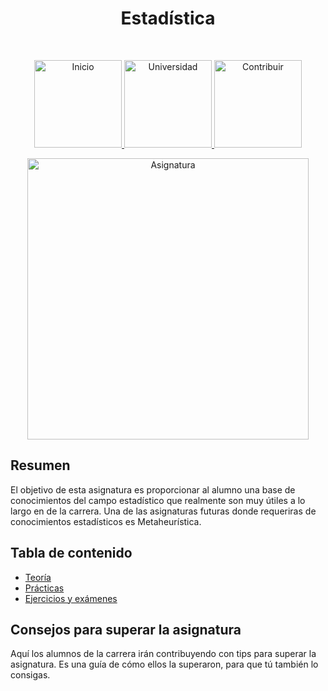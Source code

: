 <h1 align="center"> Estadística </h1> <br>
<p align="center">
          <a 		href="../../../../README.md">
  <img alt="Inicio" title="Inicio" src="../../../../imagenes/boton-inicio.png" width="140">
  </a>
      <a 		href="../../../README.md">
  <img alt="Universidad" title="Universidad" src="../../../../imagenes/boton-universidad.png" width="140">
  </a>
        <a 		href="../../../../doc/CONTRIBUIR.md">
  <img alt="Contribuir" title="Contribuir" src="../../../../imagenes/boton-contribuir.png" width="140">
  </a>
</p>
<p align="center">
    <img alt="Asignatura" title="Asignatura" src="../../../../imagenes/asignatura.png" width="450">
</p>




## Resumen

El objetivo de esta asignatura es proporcionar al alumno una base de conocimientos del campo estadístico que realmente son muy útiles a lo largo en de la carrera. Una de las asignaturas futuras donde requeriras de conocimientos estadísticos es Metaheurística.



## Tabla de contenido

- [Teoría](Teoría)
- [Prácticas](Prácticas)
- [Ejercicios y exámenes](Apoyo)



## Consejos para superar la asignatura

Aquí los alumnos de la carrera irán contribuyendo con tips para superar la asignatura. Es una guía de cómo ellos la superaron, para que tú también lo consigas. 


